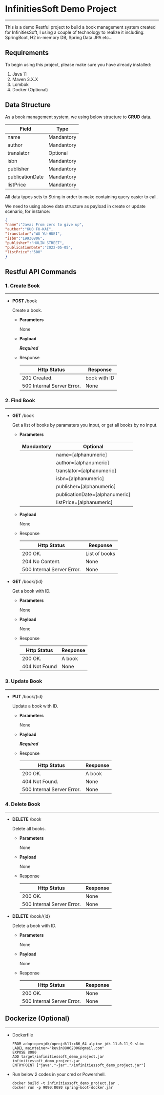 # InfinitiesSoft Demo Project

---

This is a demo Restful project to build a book management system created for InfinitiesSoft, I using a couple of technology to realize it including: SpringBoot, H2 in-memory DB, Spring Data JPA etc...

## ****Requirements****

To begin using this project, please make sure you have already installed:

1. Java 11
2. Maven 3.X.X
3. Lombok
4. Docker (Optional)

## Data Structure

As a book management system, we using below structure to **CRUD** data.

| Field | Type |
| --- | --- |
| name | Mandantory |
| author | Mandantory |
| translator | Optional |
| isbn | Mandantory |
| publisher | Mandantory |
| publicationDate | Mandantory |
| listPrice | Mandantory |

All data types sets to String in order to make containing query easier to call.

We need to using above data structure as payload in create or update scenario, for instance:

```json
{
"name":"Java: From zero to give up",
"author":"KUO FU-KAI",
"translator":"WU YU-HUEI",
"isbn":"19930806",
"publisher":"HULIN STREET",
"publicationDate":"2022-05-05",
"listPrice":"500"
}
```

## Restful API Commands

### 1. Create Book

---

- **POST** /book
    
    Create a book.
    
    - ****Parameters****
        
        None
        
    - ****Payload****
        
        ***Required***
        
    - Response
        
        
        | Http Status | Response |
        | --- | --- |
        | 201 Created. | book with ID |
        | 500 Internal Server Error. | None |

### 2. Find Book

---

- **GET** /book
    
    Get a list of books by paramaters you input, or get all books by no input.
    
    - ****Parameters****
        
        
        | Mandantory | Optional |
        | --- | --- |
        |  | name=[alphanumeric] |
        |  | author=[alphanumeric] |
        |  | translator=[alphanumeric] |
        |  | isbn=[alphanumeric] |
        |  | publisher=[alphanumeric] |
        |  | publicationDate=[alphanumeric] |
        |  | listPrice=[alphanumeric] |
    - ****Payload****
        
        None
        
    - Response
        
        
        | Http Status | Response |
        | --- | --- |
        | 200 OK. | List of books |
        | 204 No Content. | None |
        | 500 Internal Server Error. | None |
- **GET** /book/{id}
    
    Get a book with ID.
    
    - ****Parameters****
        
        None
        
    - ****Payload****
        
        None
        
    - Response
        
        
        | Http Status | Response |
        | --- | --- |
        | 200 OK. | A book |
        | 404 Not Found | None |

### 3. Update Book

---

- **PUT** /book/{id}
    
    Update a book with ID.
    
    - ****Parameters****
        
        None
        
    - ****Payload****
        
        ***Required***
        
    - Response
        
        
        | Http Status | Response |
        | --- | --- |
        | 200 OK. | A book |
        | 404 Not Found. | None |
        | 500 Internal Server Error. | None |

### 4. Delete Book

---

- **DELETE** /book
    
    Delete all books.
    
    - ****Parameters****
        
        None
        
    - ****Payload****
        
        None
        
    - Response
        
        
        | Http Status | Response |
        | --- | --- |
        | 200 OK. | None |
        | 500 Internal Server Error. | None |
- **DELETE** /book/{id}
    
    Delete a book with ID.
    
    - ****Parameters****
        
        None
        
    - ****Payload****
        
        None
        
    - Response
        
        
        | Http Status | Response |
        | --- | --- |
        | 200 OK. | None |
        | 500 Internal Server Error. | None |

## Dockerize (Optional)

---

- Dockerfile
    
    ```docker
    FROM adoptopenjdk/openjdk11:x86_64-alpine-jdk-11.0.11_9-slim
    LABEL maintainer="kevin08062006@gmail.com"
    EXPOSE 8080
    ADD target/infinitiessoft_demo_project.jar infinitiessoft_demo_project.jar
    ENTRYPOINT ["java","-jar","/infinitiessoft_demo_project.jar"]
    ```
    
- Run below 2 codes in your cmd or Powershell.
    
    ```docker
    docker build -t infinitiessoft_demo_project.jar .
    docker run -p 9090:8080 spring-boot-docker.jar
    ```